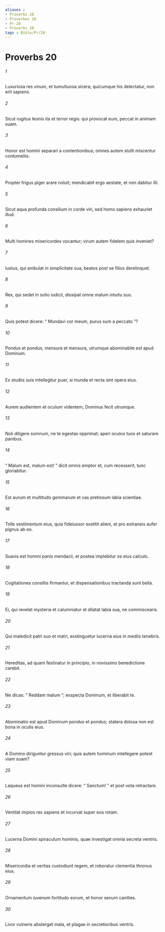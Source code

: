 ```yaml
---
aliases : 
- Proverbs 20
- Proverbes 20
- Pr 20
- Proverbs 20
tags : Bible/Pr/20
---
```


# Proverbs 20

###### 1
Luxuriosa res vinum, et tumultuosa sicera; quicumque his delectatur, non erit sapiens.
###### 2
Sicut rugitus leonis ita et terror regis: qui provocat eum, peccat in animam suam.
###### 3
Honor est homini separari a contentionibus; omnes autem stulti miscentur contumeliis.
###### 4
Propter frigus piger arare noluit; mendicabit ergo aestate, et non dabitur illi.
###### 5
Sicut aqua profunda consilium in corde viri, sed homo sapiens exhauriet illud.
###### 6
Multi homines misericordes vocantur; virum autem fidelem quis inveniet?
###### 7
Iustus, qui ambulat in simplicitate sua, beatos post se filios derelinquet.
###### 8
Rex, qui sedet in solio iudicii, dissipat omne malum intuitu suo.
###### 9
Quis potest dicere: “ Mundavi cor meum, purus sum a peccato ”?
###### 10
Pondus et pondus, mensura et mensura, utrumque abominabile est apud Dominum.
###### 11
Ex studiis suis intellegitur puer, si munda et recta sint opera eius.
###### 12
Aurem audientem et oculum videntem, Dominus fecit utrumque.
###### 13
Noli diligere somnum, ne te egestas opprimat; aperi oculos tuos et saturare panibus.
###### 14
“ Malum est, malum est! ” dicit omnis emptor et, cum recesserit, tunc gloriabitur.
###### 15
Est aurum et multitudo gemmarum et vas pretiosum labia scientiae.
###### 16
Tolle vestimentum eius, quia fideiussor exstitit alieni, et pro extraneis aufer pignus ab eo.
###### 17
Suavis est homini panis mendacii, et postea implebitur os eius calculo. 
###### 18
Cogitationes consiliis firmantur, et dispensationibus tractanda sunt bella.
###### 19
Ei, qui revelat mysteria et calumniatur et dilatat labia sua, ne commiscearis.
###### 20
Qui maledicit patri suo et matri, exstinguetur lucerna eius in mediis tenebris.
###### 21
Hereditas, ad quam festinatur in principio, in novissimo benedictione carebit.
###### 22
Ne dicas: “ Reddam malum ”; exspecta Dominum, et liberabit te. 
###### 23
Abominatio est apud Dominum pondus et pondus; statera dolosa non est bona in oculis eius.
###### 24
A Domino diriguntur gressus viri; quis autem hominum intellegere potest viam suam?
###### 25
Laqueus est homini inconsulte dicere: “ Sanctum! ” et post vota retractare.
###### 26
Ventilat impios rex sapiens et incurvat super eos rotam.
###### 27
Lucerna Domini spiraculum hominis, quae investigat omnia secreta ventris.
###### 28
Misericordia et veritas custodiunt regem, et roboratur clementia thronus eius.
###### 29
Ornamentum iuvenum fortitudo eorum, et honor senum canities.
###### 30
Livor vulneris absterget mala, et plagae in secretioribus ventris.
